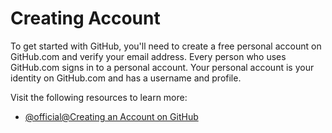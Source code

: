 # Creating Account

To get started with GitHub, you'll need to create a free personal account on GitHub.com and verify your email address. Every person who uses GitHub.com signs in to a personal account. Your personal account is your identity on GitHub.com and has a username and profile.

Visit the following resources to learn more:

- [@official@Creating an Account on GitHub](https://docs.github.com/en/get-started/start-your-journey/creating-an-account-on-github)